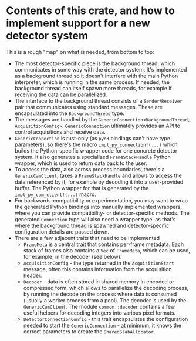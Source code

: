 # Contents of this crate, and how to implement support for a new detector system

This is a rough "map" on what is needed, from bottom to top:

- The most detector-specific piece is the background thread, which communicates
  in some way with the detector system. It's implemented as a background thread
  so it doesn't interfere with the main Python interpreter, which is running in
  the same process. If needed, the background thread can itself spawn more threads,
  for example if receiving the data can be parallelized.
- The interface to the background thread consists of a `Sender`/`Receiver` pair that
  communicates using standard messages. These are encapsulated into the
  `BackgroundThread` type.
- The messages are handled by the
  `GenericConnection<BackgroundThread, AcquisitionConfig>`. `GenericConnection`
  ultimately provides an API to control acquisitions and receive data.
- `GenericConnection` is rust-only (as `pyo3` bindings can't have type parameters),
  so there's the macro `impl_py_connection!(...)` which builds the Python-specific
  wrapper code for one concrete detector system. It also generates a specialized
  `FrameStackHandle` Python wrapper, which is used to return data back to the user.
- To access the data, also across process boundaries, there's a `GenericCamClient`,
  takes a `FrameStackHandle` and allows to access the data referenced by it, for
  example by decoding it into a user-provided buffer. The Python wrapper for that is
  generated by the `impl_py_cam_client!(...)` macro.
- For backwards-compatibility or experimentation, you may want to wrap the
  generated Python bindings into manually implemented wrappers, where you can
  provide compatibility- or detector-specific methods. The generated `Connection`
  type will also need a wrapper type, as that's where the background thread is spawned
  and detector-specific configuration details are passed down.
- There are a few adjacent traits that need to be implemented
  - `FrameMeta` is a central trait that contains per-frame metadata. Each stack of frames
    also contains a `Vec` of `FrameMeta`, which can be used, for example, in the decoder
    (see below).
  - `AcquisitionConfig` - the type returned in the `AcquisitionStart` message,
    often this contains information from the acquisition header.
  - `Decoder` - data is often stored in shared memory in encoded or compressed form,
    which allows to parallelize the decoding process, by running the decode on the
    process where data is consumed (usually a worker process from a pool). The decoder
    is used by the `GenericCamClient`. The module `common::decoder` contains a few
    useful helpers for decoding integers into various pixel formats.
  - `DetectorConnectionConfig` - this trait encapsulates the configuration needed
    to start the `GenericConnection` - at minimum, it knows the correct parameters
    to create the `SharedSlabAllocator`.
